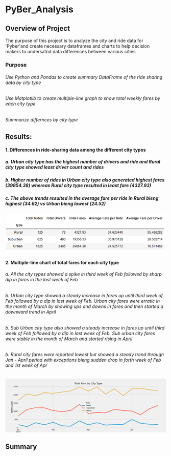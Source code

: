 # PyBer_Analysis
## Overview of Project
The purpose of this project is to analyze the city and ride data for 'Pyber'and create necessary dataframes and charts to help decision makers to undersatnd data differences between various cities
### Purpose
###### Use Python and Pandas to create summary DataFrame of the ride sharing data by city type
###### Use Matplotlib to create multiple-line graph to show total weekly fares by each city type
###### Summarize differnces by city type

## Results: 

#### 1. Differences in ride-sharing data among the different city types
##### a. Urban city type has the highest number of drivers and ride and Rural city type showed least driver count and rides
##### b. Higher number of rides in Urban city type also generated highest fares (39854.38) whereas Rural city type resulted in least fare (4327.93)
##### c. The above trends resulted in the average fare per ride in Rural bieng highest (34.62) vs Urban bieng lowest (24.52)

![alt text](https://github.com/vd1310/PyBer_Analysis/blob/main/Resources/pyber_summrydf.PNG)

#### 2. Multiple-line chart of total fares for each city type
###### a. All the city types showed a spike in third week of Feb followed by sharp dip in fares in the last week of Feb
###### b. Urban city type showed a steady increase in fares up until third week of Feb followed by a dip in last week of Feb. Urban city fares were erratic in the month of March by showing ups and downs in fares and then started a downward trend in April
###### b. Sub Urban city type also showed a steady increase in fares up until third week of Feb followed by a dip in last week of Feb. Sub urban city fares were stable in the month of March and started rising in April
###### b. Rural city fares were reported lowest but showed a steady trend through Jan - April period with exceptions bieng sudden drop in forth week of Feb and 1st week of Apr

![alt text](https://github.com/vd1310/PyBer_Analysis/blob/main/PyBer_fare_summary.png)


## Summary
